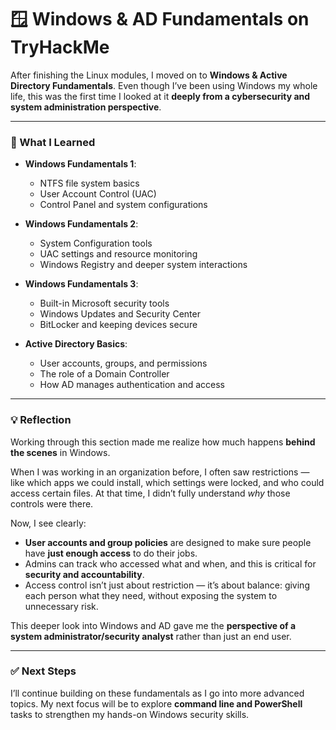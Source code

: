 # 🪟 Windows & AD Fundamentals on TryHackMe  

After finishing the Linux modules, I moved on to **Windows & Active Directory Fundamentals**. Even though I’ve been using Windows my whole life, this was the first time I looked at it **deeply from a cybersecurity and system administration perspective**.  

---

### 🔹 What I Learned
- **Windows Fundamentals 1**:  
  - NTFS file system basics  
  - User Account Control (UAC)  
  - Control Panel and system configurations  

- **Windows Fundamentals 2**:  
  - System Configuration tools  
  - UAC settings and resource monitoring  
  - Windows Registry and deeper system interactions  

- **Windows Fundamentals 3**:  
  - Built-in Microsoft security tools  
  - Windows Updates and Security Center  
  - BitLocker and keeping devices secure  

- **Active Directory Basics**:  
  - User accounts, groups, and permissions  
  - The role of a Domain Controller  
  - How AD manages authentication and access  

---

### 💡 Reflection
Working through this section made me realize how much happens **behind the scenes** in Windows.  

When I was working in an organization before, I often saw restrictions — like which apps we could install, which settings were locked, and who could access certain files. At that time, I didn’t fully understand *why* those controls were there.  

Now, I see clearly:  
- **User accounts and group policies** are designed to make sure people have **just enough access** to do their jobs.  
- Admins can track who accessed what and when, and this is critical for **security and accountability**.  
- Access control isn’t just about restriction — it’s about balance: giving each person what they need, without exposing the system to unnecessary risk.  

This deeper look into Windows and AD gave me the **perspective of a system administrator/security analyst** rather than just an end user.  

---

### ✅ Next Steps
I’ll continue building on these fundamentals as I go into more advanced topics. My next focus will be to explore **command line and PowerShell** tasks to strengthen my hands-on Windows security skills.  
